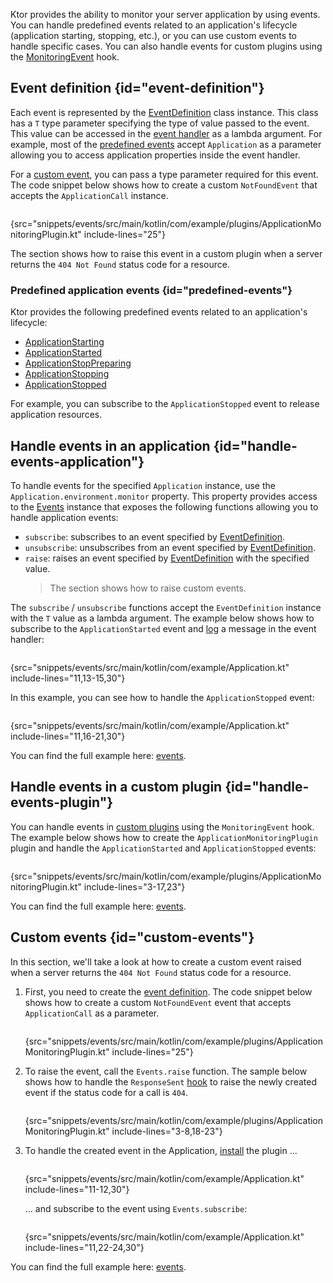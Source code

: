 [//]: # (title: Application monitoring)

<show-structure for="chapter" depth="2"/>

<tldr>
<var name="example_name" value="events"/>
<include src="lib.xml" include-id="download_example"/>
</tldr>

Ktor provides the ability to monitor your server application by using events.
You can handle predefined events related to an application's lifecycle (application starting, stopping, etc.), or you can use custom events to handle specific cases. You can also handle events for custom plugins using the [MonitoringEvent](custom_plugins.md#handle-app-events) hook.



## Event definition {id="event-definition"}

Each event is represented by the [EventDefinition](https://api.ktor.io/ktor-shared/ktor-events/io.ktor.events/-event-definition/index.html) class instance. This class has a `T` type parameter specifying the type of value passed to the event. This value can be accessed in the [event handler](#handle-events-application) as a lambda argument. For example, most of the [predefined events](#predefined-events) accept `Application` as a parameter allowing you to access application properties inside the event handler.

For a [custom event](#custom-events), you can pass a type parameter required for this event.
The code snippet below shows how to create a custom `NotFoundEvent` that accepts the `ApplicationCall` instance.

```kotlin
```
{src="snippets/events/src/main/kotlin/com/example/plugins/ApplicationMonitoringPlugin.kt" include-lines="25"}

The [](#custom-events) section shows how to raise this event in a custom plugin when a server returns the `404 Not Found` status code for a resource.


### Predefined application events {id="predefined-events"}

Ktor provides the following predefined events related to an application's lifecycle:

- [ApplicationStarting](https://api.ktor.io/ktor-server/ktor-server-core/io.ktor.server.application/-application-starting.html)
- [ApplicationStarted](https://api.ktor.io/ktor-server/ktor-server-core/io.ktor.server.application/-application-started.html)
- [ApplicationStopPreparing](https://api.ktor.io/ktor-server/ktor-server-core/io.ktor.server.application/-application-stop-preparing.html)
- [ApplicationStopping](https://api.ktor.io/ktor-server/ktor-server-core/io.ktor.server.application/-application-stopping.html)
- [ApplicationStopped](https://api.ktor.io/ktor-server/ktor-server-core/io.ktor.server.application/-application-stopped.html)

For example, you can subscribe to the `ApplicationStopped` event to release application resources.


## Handle events in an application {id="handle-events-application"}

To handle events for the specified `Application` instance, use the `Application.environment.monitor` property.
This property provides access to the [Events](https://api.ktor.io/ktor-shared/ktor-events/io.ktor.events/-events/index.html) instance that exposes the following functions allowing you to handle application events:
- `subscribe`: subscribes to an event specified by [EventDefinition](#event-definition).
- `unsubscribe`: unsubscribes from an event specified by [EventDefinition](#event-definition).
- `raise`: raises an event specified by [EventDefinition](#event-definition) with the specified value.
   > The [](#custom-events) section shows how to raise custom events.

The `subscribe` / `unsubscribe` functions accept the `EventDefinition` instance with the `T` value as a lambda argument. The example below shows how to subscribe to the `ApplicationStarted` event and [log](logging.md) a message in the event handler:

```kotlin
```
{src="snippets/events/src/main/kotlin/com/example/Application.kt" include-lines="11,13-15,30"}

In this example, you can see how to handle the `ApplicationStopped` event:

```kotlin
```
{src="snippets/events/src/main/kotlin/com/example/Application.kt" include-lines="11,16-21,30"}

You can find the full example here: [events](https://github.com/ktorio/ktor-documentation/tree/%ktor_version%/codeSnippets/snippets/events).




## Handle events in a custom plugin {id="handle-events-plugin"}

You can handle events in [custom plugins](custom_plugins.md#handle-app-events) using the `MonitoringEvent` hook. 
The example below shows how to create the `ApplicationMonitoringPlugin` plugin and handle the `ApplicationStarted` and `ApplicationStopped` events:

```kotlin
```
{src="snippets/events/src/main/kotlin/com/example/plugins/ApplicationMonitoringPlugin.kt" include-lines="3-17,23"}

You can find the full example here: [events](https://github.com/ktorio/ktor-documentation/tree/%ktor_version%/codeSnippets/snippets/events).


## Custom events {id="custom-events"}

In this section, we'll take a look at how to create a custom event raised when a server returns the `404 Not Found` status code for a resource. 

1. First, you need to create the [event definition](#event-definition).
   The code snippet below shows how to create a custom `NotFoundEvent` event that accepts `ApplicationCall` as a parameter.
   
   ```kotlin
   ```
   {src="snippets/events/src/main/kotlin/com/example/plugins/ApplicationMonitoringPlugin.kt" include-lines="25"}
2. To raise the event, call the `Events.raise` function. The sample below shows how to handle the `ResponseSent` [hook](custom_plugins.md#other) to raise the newly created event if the status code for a call is `404`.
   
   ```kotlin
   ```
   {src="snippets/events/src/main/kotlin/com/example/plugins/ApplicationMonitoringPlugin.kt" include-lines="3-8,18-23"}
3. To handle the created event in the Application, [install](Plugins.md#install) the plugin ...
   
   ```kotlin
   ```
   {src="snippets/events/src/main/kotlin/com/example/Application.kt" include-lines="11-12,30"}
   
   ... and subscribe to the event using `Events.subscribe`:
   
   ```kotlin
   ```
   {src="snippets/events/src/main/kotlin/com/example/Application.kt" include-lines="11,22-24,30"}

You can find the full example here: [events](https://github.com/ktorio/ktor-documentation/tree/%ktor_version%/codeSnippets/snippets/events).
